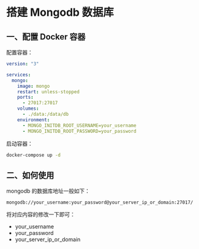 # 搭建 Mongodb 数据库

## 一、配置 Docker 容器

配置容器：

```yaml
version: "3"

services:
  mongo:
    image: mongo
    restart: unless-stopped
    ports:
      - 27017:27017
    volumes:
      - ./data:/data/db
    environment:
      - MONGO_INITDB_ROOT_USERNAME=your_username
      - MONGO_INITDB_ROOT_PASSWORD=your_password
```

启动容器：

```sh
docker-compose up -d
```

## 二、如何使用

mongodb 的数据库地址一般如下：

```
mongodb://your_username:your_password@your_server_ip_or_domain:27017/
```

将对应内容的修改一下即可：

- your_username
- your_password
- your_server_ip_or_domain

